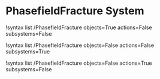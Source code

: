 <!-- MOOSE Documentation Stub: Remove this when content is added. -->

# PhasefieldFracture System

!syntax list /PhasefieldFracture objects=True actions=False subsystems=False

!syntax list /PhasefieldFracture objects=False actions=False subsystems=True

!syntax list /PhasefieldFracture objects=False actions=True subsystems=False

